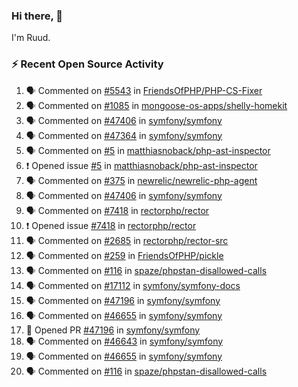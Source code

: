 ### Hi there, 👋

I'm Ruud.
 
### :zap: Recent Open Source Activity

<!--START_SECTION:activity-->
1. 🗣 Commented on [#5543](https://github.com/FriendsOfPHP/PHP-CS-Fixer/issues/5543) in [FriendsOfPHP/PHP-CS-Fixer](https://github.com/FriendsOfPHP/PHP-CS-Fixer)
2. 🗣 Commented on [#1085](https://github.com/mongoose-os-apps/shelly-homekit/issues/1085) in [mongoose-os-apps/shelly-homekit](https://github.com/mongoose-os-apps/shelly-homekit)
3. 🗣 Commented on [#47406](https://github.com/symfony/symfony/issues/47406) in [symfony/symfony](https://github.com/symfony/symfony)
4. 🗣 Commented on [#47364](https://github.com/symfony/symfony/issues/47364) in [symfony/symfony](https://github.com/symfony/symfony)
5. 🗣 Commented on [#5](https://github.com/matthiasnoback/php-ast-inspector/issues/5) in [matthiasnoback/php-ast-inspector](https://github.com/matthiasnoback/php-ast-inspector)
6. ❗️ Opened issue [#5](https://github.com/matthiasnoback/php-ast-inspector/issues/5) in [matthiasnoback/php-ast-inspector](https://github.com/matthiasnoback/php-ast-inspector)
7. 🗣 Commented on [#375](https://github.com/newrelic/newrelic-php-agent/issues/375) in [newrelic/newrelic-php-agent](https://github.com/newrelic/newrelic-php-agent)
8. 🗣 Commented on [#47406](https://github.com/symfony/symfony/issues/47406) in [symfony/symfony](https://github.com/symfony/symfony)
9. 🗣 Commented on [#7418](https://github.com/rectorphp/rector/issues/7418) in [rectorphp/rector](https://github.com/rectorphp/rector)
10. ❗️ Opened issue [#7418](https://github.com/rectorphp/rector/issues/7418) in [rectorphp/rector](https://github.com/rectorphp/rector)
11. 🗣 Commented on [#2685](https://github.com/rectorphp/rector-src/issues/2685) in [rectorphp/rector-src](https://github.com/rectorphp/rector-src)
12. 🗣 Commented on [#259](https://github.com/FriendsOfPHP/pickle/issues/259) in [FriendsOfPHP/pickle](https://github.com/FriendsOfPHP/pickle)
13. 🗣 Commented on [#116](https://github.com/spaze/phpstan-disallowed-calls/issues/116) in [spaze/phpstan-disallowed-calls](https://github.com/spaze/phpstan-disallowed-calls)
14. 🗣 Commented on [#17112](https://github.com/symfony/symfony-docs/issues/17112) in [symfony/symfony-docs](https://github.com/symfony/symfony-docs)
15. 🗣 Commented on [#47196](https://github.com/symfony/symfony/issues/47196) in [symfony/symfony](https://github.com/symfony/symfony)
16. 🗣 Commented on [#46655](https://github.com/symfony/symfony/issues/46655) in [symfony/symfony](https://github.com/symfony/symfony)
17. 💪 Opened PR [#47196](https://github.com/symfony/symfony/pull/47196) in [symfony/symfony](https://github.com/symfony/symfony)
18. 🗣 Commented on [#46643](https://github.com/symfony/symfony/issues/46643) in [symfony/symfony](https://github.com/symfony/symfony)
19. 🗣 Commented on [#46655](https://github.com/symfony/symfony/issues/46655) in [symfony/symfony](https://github.com/symfony/symfony)
20. 🗣 Commented on [#116](https://github.com/spaze/phpstan-disallowed-calls/issues/116) in [spaze/phpstan-disallowed-calls](https://github.com/spaze/phpstan-disallowed-calls)
<!--END_SECTION:activity-->
